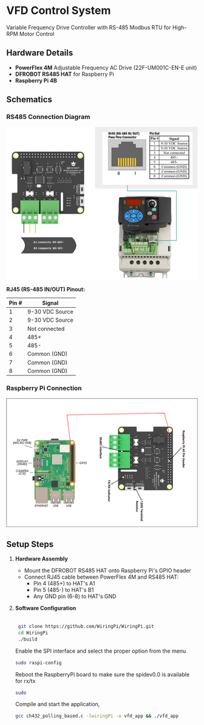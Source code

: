 # VFD Control System
Variable Frequency Drive Controller with RS-485 Modbus RTU for High-RPM Motor Control

## Hardware Details
- **PowerFlex 4M** Adjustable Frequency AC Drive (22F-UM001C-EN-E unit)
- **DFROBOT RS485 HAT** for Raspberry Pi
- **Raspberry Pi 4B**

## Schematics

### RS485 Connection Diagram
![RS485 Connection](RJ45_HAT_connection.png)

**RJ45 (RS-485 IN/OUT) Pinout:**

| Pin # | Signal          |
|-------|-----------------|
| 1     | 9-30 VDC Source |
| 2     | 9-30 VDC Source |
| 3     | Not connected   |
| 4     | 485+            |
| 5     | 485-            |
| 6     | Common (GND)    |
| 7     | Common (GND)    |
| 8     | Common (GND)    |

### Raspberry Pi Connection
![Raspberry Pi Connection](RPI_HAT_connection.png)

## Setup Steps

1. **Hardware Assembly**
   - Mount the DFROBOT RS485 HAT onto Raspberry Pi's GPIO header
   - Connect RJ45 cable between PowerFlex 4M and RS485 HAT:
     - Pin 4 (485+) to HAT's A1
     - Pin 5 (485-) to HAT's B1
     - Any GND pin (6-8) to HAT's GND

2. **Software Configuration**
   ```bash

    git clone https://github.com/WiringPi/WiringPi.git
    cd WiringPi
    ./build
   ```
    Enable the SPI interface and select the proper option from the menu
    
    ```bash
    sudo raspi-config
    ```
    
    Reboot the RaspberryPi board to make sure the spidev0.0 is available for rx/tx
    ```bash
    sudo
    ```
    Compile and start the application, 
    
    ```bash
    gcc ch432_polling_based.c -lwiringPi -o vfd_app && ./vfd_app
    ```
